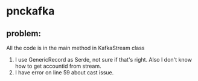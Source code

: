 # pnckafka
## problem:
All the code is in the main method in KafkaStream class
1. I use GenericRecord as Serde, not sure if that's right. Also I don't know how to get accountid from stream.
2. I have error on line 59 about cast issue.
